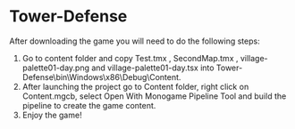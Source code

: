 # Tower-Defense
After downloading the game you will need to do the following steps:
1. Go to content folder and copy Test.tmx , SecondMap.tmx , village-palette01-day.png and village-palette01-day.tsx into Tower-Defense\bin\Windows\x86\Debug\Content.
2. After launching the project go to Content folder, right click on Content.mgcb, select Open With Monogame Pipeline Tool and build the pipeline to create the game content.
3. Enjoy the game!
